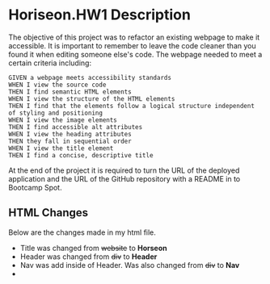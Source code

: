 # Horiseon.HW1 Description

The objective of this project was to refactor an existing webpage to make it accessible.  It is important to remember to leave the code cleaner than you found it when editing someone else's code. The webpage needed to meet a certain criteria including:

```
GIVEN a webpage meets accessibility standards
WHEN I view the source code
THEN I find semantic HTML elements
WHEN I view the structure of the HTML elements
THEN I find that the elements follow a logical structure independent of styling and positioning
WHEN I view the image elements
THEN I find accessible alt attributes
WHEN I view the heading attributes
THEN they fall in sequential order
WHEN I view the title element
THEN I find a concise, descriptive title
```
At the end of the project it is required to turn the URL of the deployed application and the URL of the GitHub repository with a README in to Bootcamp Spot.

## HTML Changes

Below are the changes made in my html file.

* Title was changed from ~~website~~ to **Horseon**
* Header was changed from ~~div~~ to **Header**
* Nav was add inside of Header. Was also changed from ~~div~~ to **Nav**
* 

